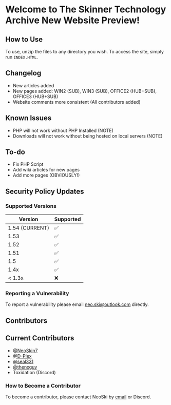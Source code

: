 # Welcome to The Skinner Technology Archive New Website Preview!

## How to Use

To use, unzip the files to any directory you wish.
To access the site, simply run `INDEX.HTML`.

## Changelog

* New articles added
* New pages added: WIN2 (SUB), WIN3 (SUB), OFFICE2 (HUB+SUB), OFFICE3 (HUB+SUB)
* Website comments more consistent (All contributors added)

## Known Issues

* PHP will not work without PHP Installed (NOTE)
* Downloads will not work without being hosted on local servers (NOTE)

## To-do

* Fix PHP Script
* Add wiki articles for new pages
* Add more pages (OBVIOUSLY!)

## Security Policy Updates

### Supported Versions

| Version          | Supported          |
| ---------------- | ------------------ |
| 1.54 (CURRENT)   | :white_check_mark: |
| 1.53             | :white_check_mark: |
| 1.52             | :white_check_mark: |
| 1.51             | :white_check_mark: |
| 1.5              | :white_check_mark: |
| 1.4x             | :white_check_mark: |
| < 1.3x           | :x:                |

### Reporting a Vulnerability

To report a vulnerability please email [neo.ski@outlook.com](mailto:neo.ski@outlook.com) directly.

## Contributors

## Current Contributors

* [@NeoSkin7](https://github.com/NeoSkin7/)
* [@D-Plex](https://github.com/D-Plex)
* [@seal331](https://github.com/seal331)
* [@thenxguy](https://github.com/thenxguy)
* Toxidation (Discord)

### How to Become a Contributor

To become a contributor, please contact NeoSki by [email](mailto:neo.ski@outlook.com) or Discord.
